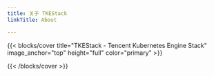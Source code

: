 ```yaml
---
title: 关于 TKEStack
linkTitle: About

---
```


{{< blocks/cover title="TKEStack - Tencent Kubernetes Engine Stack" image_anchor="top" height="full" color="primary" >}}
<div class="mx-auto">
</div>
{{< /blocks/cover >}}

